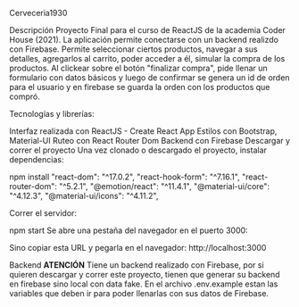 Cerveceria1930

Descripción
Proyecto Final para el curso de ReactJS de la academia Coder House (2021). La aplicación permite conectarse con un backend realizdo con Firebase. Permite seleccionar ciertos productos, navegar a sus detalles, agregarlos al carrito, poder acceder a él, simular la compra de los productos. Al clickear sobre el botón "finalizar compra", pide llenar un formulario con datos básicos y luego de confirmar se genera un id de orden para el usuario y en firebase se guarda la orden con los productos que compró.

Tecnologías y librerías:

Interfaz realizada con ReactJS - Create React App
Estilos con Bootstrap, Material-UI
Ruteo con React Router Dom
Backend con Firebase
Descargar y correr el proyecto
Una vez clonado o descargado el proyecto, instalar dependencias:

npm install
 "react-dom": "^17.0.2",
 "react-hook-form": "^7.16.1",
 "react-router-dom": "^5.2.1",
 "@emotion/react": "^11.4.1",
 "@material-ui/core": "^4.12.3",
 "@material-ui/icons": "^4.11.2",
 
Correr el servidor:

npm start
Se abre una pestaña del navegador en el puerto 3000:

Sino copiar esta URL y pegarla en el navegador: http://localhost:3000

Backend
**ATENCIÓN** Tiene un backend realizado con Firebase, por si quieren descargar y correr este proyecto, tienen que generar su backend en firebase sino local con data fake. En el archivo .env.example estan las variables que deben ir para poder llenarlas con sus datos de Firebase.
